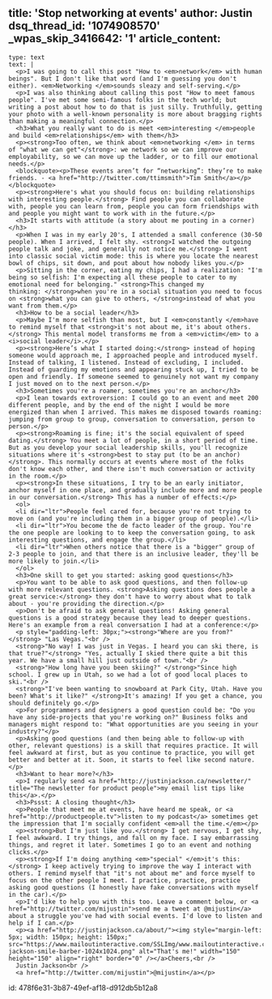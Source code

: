 title: 'Stop networking at events'
author: Justin
dsq_thread_id: '1074908570'
_wpas_skip_3416642: '1'
article_content:
  -
    type: text
    text: |
      <p>I was going to call this post "How to <em>network</em> with human beings". But I don't like that word (and I'm guessing you don't either). <em>Networking </em>sounds sleazy and self-serving.</p>
      <p>I was also thinking about calling this post "How to meet famous people". I've met some semi-famous folks in the tech world; but writing a post about how to do that is just silly. Truthfully, getting your photo with a well-known personality is more about bragging rights than making a meaningful connection.</p>
      <h3>What you really want to do is meet <em>interesting </em>people and build <em>relationships</em> with them</h3>
      <p><strong>Too often, we think about <em>networking </em> in terms of "what we can get"</strong>: we network so we can improve our employability, so we can move up the ladder, or to fill our emotional needs.</p>
      <blockquote><p>These events aren’t for “networking”: they’re to make friends. - <a href="http://twitter.com/ttimsmith">Tim Smith</a></p></blockquote>
      <p><strong>Here's what you should focus on: building relationships with interesting people.</strong> Find people you can collaborate with, people you can learn from, people you can form friendships with and people you might want to work with in the future.</p>
      <h3>It starts with attitude (a story about me pouting in a corner)</h3>
      <p>When I was in my early 20's, I attended a small conference (30-50 people). When I arrived, I felt shy. <strong>I watched the outgoing people talk and joke, and generally not notice me.</strong> I went into classic social victim mode: this is where you locate the nearest bowl of chips, sit down, and pout about how nobody likes you.</p>
      <p>Sitting in the corner, eating my chips, I had a realization: "I'm being so selfish: I'm expecting all these people to cater to my emotional need for belonging." <strong>This changed my thinking: </strong>when you're in a social situation you need to focus on <strong>what you can give to others, </strong>instead of what you want from them.</p>
      <h3>How to be a social leader</h3>
      <p>Maybe I'm more selfish than most, but I <em>constantly </em>have to remind myself that <strong>it's not about me, it's about others.</strong> This mental model transforms me from a <em>victim</em> to a <i>social leader</i>.</p>
      <p><strong>Here’s what I started doing:</strong> instead of hoping someone would approach me, I approached people and introduced myself. Instead of talking, I listened. Instead of excluding, I included. Instead of guarding my emotions and appearing stuck up, I tried to be open and friendly. If someone seemed to genuinely not want my company I just moved on to the next person.</p>
      <h3>Sometimes you're a roamer, sometimes you're an anchor</h3>
      <p>I lean towards extroversion: I could go to an event and meet 200 different people, and by the end of the night I would be more energized than when I arrived. This makes me disposed towards roaming: jumping from group to group, conversation to conversation, person to person.</p>
      <p><strong>Roaming is fine; it's the social equivalent of speed dating.</strong> You meet a lot of people, in a short period of time. But as you develop your social leadership skills, you'll recognize situations where it's <strong>best to stay put (to be an anchor)</strong>. This normally occurs at events where most of the folks don't know each other, and there isn't much conversation or activity in the room.</p>
      <p><strong>In these situations, I try to be an early initiator, anchor myself in one place, and gradually include more and more people in our conversation.</strong> This has a number of effects:</p>
      <ol>
      <li dir="ltr">People feel cared for, because you're not trying to move on (and you're including them in a bigger group of people).</li>
      <li dir="ltr">You become the de facto leader of the group. You're the one people are looking to to keep the conversation going, to ask interesting questions, and engage the group.</li>
      <li dir="ltr">When others notice that there is a "bigger" group of 2-3 people to join, and that there is an inclusive leader, they'll be more likely to join.</li>
      </ol>
      <h3>One skill to get you started: asking good questions</h3>
      <p>You want to be able to ask good questions, and then follow-up with more relevant questions. <strong>Asking questions does people a great service:</strong> they don't have to worry about what to talk about - you're providing the direction.</p>
      <p>Don't be afraid to ask general questions! Asking general questions is a good strategy because they lead to deeper questions. Here's an example from a real conversation I had at a conference:</p>
      <p style="padding-left: 30px;"><strong>"Where are you from?"</strong> "Las Vegas."<br />
      <strong>"No way! I was just in Vegas. I heard you can ski there, is that true?"</strong> "Yes, actually I skied there quite a bit this year. We have a small hill just outside of town."<br />
      <strong>"How long have you been skiing?" </strong>"Since high school. I grew up in Utah, so we had a lot of good local places to ski."<br />
      <strong>"I've been wanting to snowboard at Park City, Utah. Have you been? What's it like?" </strong>It's amazing! If you get a chance, you should definitely go.</p>
      <p>For programmers and designers a good question could be: "Do you have any side-projects that you're working on?" Business folks and managers might respond to: "What opportunities are you seeing in your industry?"</p>
      <p>Asking good questions (and then being able to follow-up with other, relevant questions) is a skill that requires practice. It will feel awkward at first, but as you continue to practice, you will get better and better at it. Soon, it starts to feel like second nature.</p>
      <h3>Want to hear more?</h3>
      <p>I regularly send <a href="http://justinjackson.ca/newsletter/" title="The newsletter for product people">my email list tips like this</a>.</p>
      <h3>Pssst: A closing thought</h3>
      <p>People that meet me at events, have heard me speak, or <a href="http://productpeople.tv">listen to my podcast</a> sometimes get the impression that I'm socially confident <em>all the time.</em></p>
      <p><strong>But I'm just like you.</strong> I get nervous, I get shy, I feel awkward. I try things, and fall on my face. I say embarrassing things, and regret it later. Sometimes I go to an event and nothing clicks.</p>
      <p><strong>If I'm doing anything <em>"special" </em>it's this:</strong> I keep actively trying to improve the way I interact with others. I remind myself that "it's not about me" and force myself to focus on the other people I meet. I practice, practice, practice asking good questions (I honestly have fake conversations with myself in the car).</p>
      <p>I'd like to help you with this too. Leave a comment below, or <a href="http://twitter.com/mijustin">send me a tweet at @mijustin</a> about a struggle you've had with social events. I'd love to listen and help if I can.</p>
      <p><a href="http://justinjackson.ca/about/"><img style="margin-left: 5px; width: 150px; height: 150px;" src="https://www.mailoutinteractive.com/SSLImg/www.mailoutinteractive.com/Industry/Home/7450/29473/images/justin-jackson-smile-barber-1024x1024.png" alt="That's me!" width="150" height="150" align="right" border="0" /></a>Cheers,<br />
      Justin Jackson<br />
      <a href="http://twitter.com/mijustin">@mijustin</a></p>
      
id: 478f6e31-3b87-49ef-af18-d912db5b12a8
